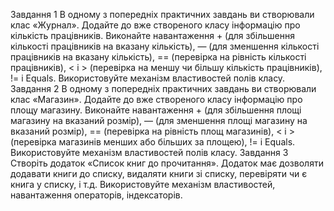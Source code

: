 Завдання 1
В одному з попередніх практичних завдань ви створювали клас «Журнал». Додайте до вже створеного класу
інформацію про кількість працівників. Виконайте навантаження + (для збільшення кількості працівників на вказану кількість), — (для зменшення кількості працівників
на вказану кількість), == (перевірка на рівність кількості
працівників), < і > (перевірка на меншу чи більшу кількість працівників), != і Equals. Використовуйте механізм
властивостей полів класу.
Завдання 2
В одному з попередніх практичних завдань ви створювали клас «Магазин». Додайте до вже створеного класу
інформацію про площу магазину. Виконайте навантаження + (для збільшення площі магазину на вказаний
розмір), — (для зменшення площі магазину на вказаний
розмір), == (перевірка на рівність площ магазинів), < і >
(перевірка магазинів менших або більших за площею),
!= і Equals. Використовуйте механізм властивостей
полів класу.
Завдання 3
Створіть додаток «Список книг до прочитання». Додаток
має дозволяти додавати книги до списку, видаляти книги
зі списку, перевіряти чи є книга у списку, і т.д. Використовуйте механізм властивостей, навантаження операторів,
індексаторів. 
